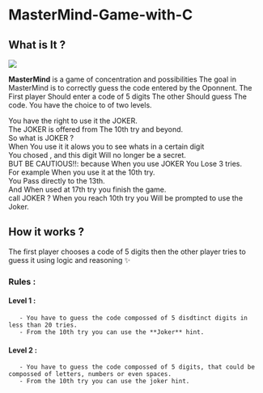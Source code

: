 # MasterMind-Game-with-C


## What is It ?
    
   [<img src="https://www.conseilsmarketing.com/wp-content/uploads/2015/10/497348.jpg">](http://google.com.au/)
 
  **MasterMind** is a game of concentration and possibilities 
  The goal in MasterMind is to correctly guess the code entered by the
  Oponnent. The First player Should enter a code of 5 digits 
  The other Should guess The code. 
  You have the choice to of two levels.
 
  You have the right to use it the JOKER.                                           
 The JOKER is offered from The 10th try and beyond.                                
     So what is JOKER ?                                                  
When You use it it alows you to see whats in a certain digit                      
 You chosed , and this digit Will no longer be a secret.                           
 BUT BE CAUTIOUS!!: because When you use JOKER You Lose 3 tries.                    
 For example When you use it at the 10th try.                                                                                                         
 You Pass directly to the 13th.                                                     
 And When used at 17th try you finish the game.                                                                                 
              call JOKER ?         When you reach 10th try you Will be prompted to use the Joker.  

## How it works ?

The first player chooses a code of 5 digits then the other player tries to guess it using logic and reasoning ✨

### Rules :
  
  #### Level 1 :
       - You have to guess the code compossed of 5 disdtinct digits in less than 20 tries.
       - From the 10th try you can use the **Joker** hint.
       
  #### Level 2 :
       - You have to guess the code compossed of 5 digits, that could be compossed of letters, numbers or even spaces.
       - From the 10th try you can use the joker hint.
  
  
  

